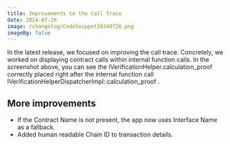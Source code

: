 ```yaml
---
title: Improvements to the Call Trace
date: 2024-07-26
image: /changelog/CodeSnippet20240726.png
imageBg: false
---
```


In the latest release, we focused on improving the call trace.
            Concretely, we worked on displaying contract calls within internal
            function calls. In the screenshot above, you can see the IVerificationHelper.calculation_proof correctly placed right after the internal function call IVerificationHelperDispatcherImpl::calculation_proof .

## More improvements

- If the Contract Name is not present, the app now uses Interface
              Name as a fallback.
- Added human readable Chain ID to transaction details.
